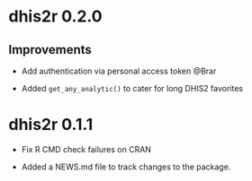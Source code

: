 # dhis2r 0.2.0

## Improvements 

* Add authentication via personal access token @Brar

* Added   `get_any_analytic()` to cater for long DHIS2 favorites 

# dhis2r 0.1.1

* Fix R CMD check failures on CRAN

* Added a NEWS.md file to track changes to the package.
